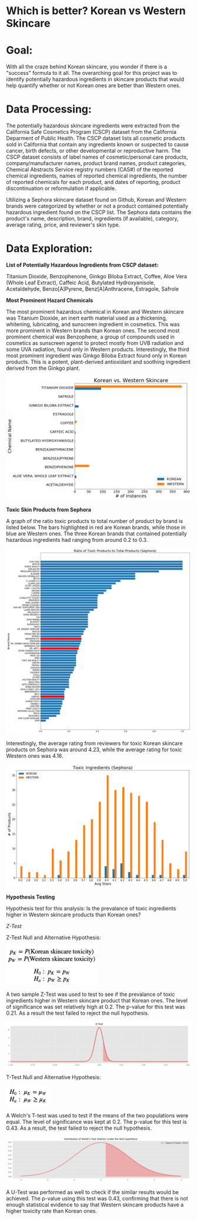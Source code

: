 # Which is better? Korean vs Western Skincare

# Goal:

With all the craze behind Korean skincare, you wonder if there is a "success" formula to it all. The overarching goal for this project was to identify potentially hazardous ingredients in skincare products that would help quantify whether or not Korean ones are better than Western ones. 

# Data Processing:

The potentially hazardous skincare ingredients were extracted from the California Safe Cosmetics Program (CSCP) dataset from the California Deparment of Public Health. The CSCP dataset lists all cosmetic products sold in California that contain any ingredients known or suspected to cause cancer, birth defects, or other developmental or reproductive harm. The CSCP dataset consists of label names of cosmetic/personal care products, company/manufacturer names, product brand names, product categories, Chemical Abstracts Service registry numbers (CAS#) of the reported chemical ingredients, names of reported chemical ingredients, the number of reported chemicals for each product, and dates of reporting, product discontinuation or reformulation if applicable.

Utilizing a Sephora skincare dataset found on Github, Korean and Western brands were categorized by whether or not a product contained potentially hazardous ingredient found on the CSCP list. The Sephora data contains the product's name, description, brand, ingredients (if available), category, average rating, price, and reviewer's skin type.

# Data Exploration:

**List of Potentially Hazardous Ingredients from CSCP dataset:**

Titanium Dioxide, Benzophenone, Ginkgo Biloba Extract, Coffee, Aloe Vera (Whole Leaf Extract), Caffeic Acid, Butylated Hydroxyanisole, Acetaldehyde, Benzo[A]Pyrene, Benz[A]Anthracene, Estragole, Safrole

**Most Prominent Hazard Chemicals**

The most prominent hazardous chemical in Korean and Western skincare was Titanium Dioxide, an inert earth material used as a thickening, whitening, lubricating, and sunscreen ingredient in cosmetics. This was more prominent in Western brands than Korean ones. The second most prominent chemical was Benzophene, a group of compounds used in cosmetics as sunscreen agenst to protect mostly from UVB radiation and some UVA radiation, found only in Western products. Interestingly, the third most prominent ingredient was Ginkgo Biloba Extract found only in Korean products. This is a potent, plant-derived antioxidant and soothing ingredient derived from the Ginkgo plant. 

![CSCP Summary](./images/Chem.png)

**Toxic Skin Products from Sephora**

A graph of the ratio toxic products to total number of product by brand is listed below. The bars highlighted in red are Korean brands, while those in blue are Western ones. The three Korean brands that contained potentially hazardous ingredients had ranging from around 0.2 to 0.3.

![Sephora Ratio](./images/ratio.png)

Interestingly, the average rating from reviewers for toxic Korean skincare products on Sephora was around 4.23, while the average rating for toxic Western ones was 4.16.

![Sephora Toxic Ratings](./images/Toxic_Avg_Stars.png)

**Hypothesis Testing**

Hypothesis test for this analysis: Is the prevalance of toxic ingredients higher in Western skincare products than Korean ones?

*Z-Test*

Z-Test Null and Alternative Hypothesis:

![Z Test Null](./images/null_hyp_z.png)

A two sample Z-Test was used to test to see if the prevalance of toxic ingredients higher in Western skincare product that Korean ones. The level of significance was set relatively high at 0.2. The p-value for this test was 0.21. As a result the test failed to reject the null hypothesis.

![Z Test](./images/z-test.png)

T-Test Null and Alternative Hypothesis:

![Hyp Test](./images/null_hyp.png)

A Welch's T-test was used to test if the means of the two populations were equal. The level of significance was kept at 0.2. The p-value for this test is 0.43. As a result, the test failed to reject the null hypothesis.

![T Test](./images/t-test.png)

A U-Test was performed as well to check if the similar results would be achieved. The p-value using this test was 0.43, confirming that there is not enough statistical evidence to say that Western skincare products have a higher toxicity rate than Korean ones.